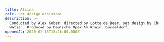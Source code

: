 ```yaml
---
title: Alcina
role: Set design assistant
description: >-
  Conducted by Alex Kober, directed by Lotte de Beer, set design by Christof
  Hetzer. Produced by Deutsche Oper Am Rhein, Düsseldorf.
openedAt: 2020-02-15T15:16:00.000Z
---
```


